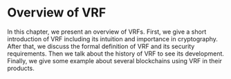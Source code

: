 # Overview of VRF

In this chapter, we present an overview of VRFs. First, we give a short introduction of VRF including its intuition and importance in cryptography. After that, we discuss the formal definition of VRF and its security requirements. Then we talk about the history of VRF to see its development. Finally, we give some example about several blockchains using VRF in their products.

